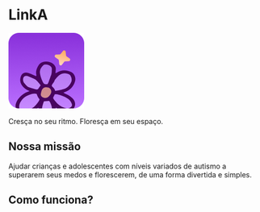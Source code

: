 # LinkA

![Logo da Linka](/static/branding/icon.png)

Cresça no seu ritmo. Floresça em seu espaço.

## Nossa missão

Ajudar crianças e adolescentes com níveis variados de autismo a superarem seus medos e florescerem, de uma forma divertida e simples.

## Como funciona?
